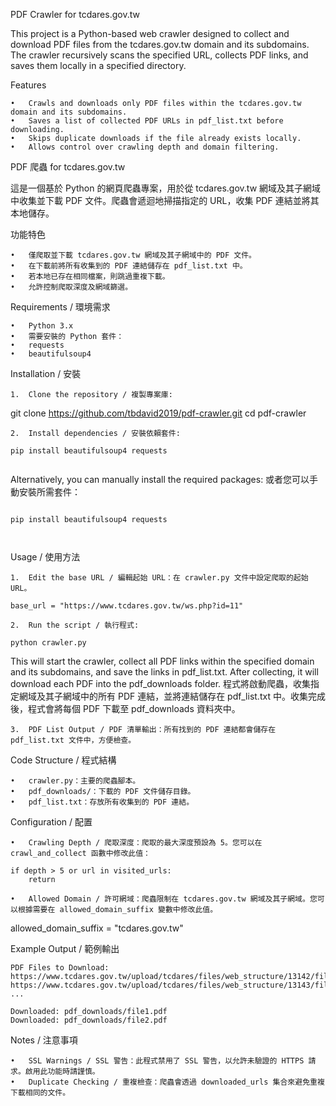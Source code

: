 
PDF Crawler for tcdares.gov.tw

This project is a Python-based web crawler designed to collect and download PDF files from the tcdares.gov.tw domain and its subdomains. The crawler recursively scans the specified URL, collects PDF links, and saves them locally in a specified directory.

Features

	•	Crawls and downloads only PDF files within the tcdares.gov.tw domain and its subdomains.
	•	Saves a list of collected PDF URLs in pdf_list.txt before downloading.
	•	Skips duplicate downloads if the file already exists locally.
	•	Allows control over crawling depth and domain filtering.

PDF 爬蟲 for tcdares.gov.tw

這是一個基於 Python 的網頁爬蟲專案，用於從 tcdares.gov.tw 網域及其子網域中收集並下載 PDF 文件。爬蟲會遞迴地掃描指定的 URL，收集 PDF 連結並將其本地儲存。

功能特色

	•	僅爬取並下載 tcdares.gov.tw 網域及其子網域中的 PDF 文件。
	•	在下載前將所有收集到的 PDF 連結儲存在 pdf_list.txt 中。
	•	若本地已存在相同檔案，則跳過重複下載。
	•	允許控制爬取深度及網域篩選。

Requirements / 環境需求

	•	Python 3.x
	•	需要安裝的 Python 套件：
	•	requests
	•	beautifulsoup4

Installation / 安裝

	1.	Clone the repository / 複製專案庫:

git clone https://github.com/tbdavid2019/pdf-crawler.git
cd pdf-crawler


	2.	Install dependencies / 安裝依賴套件:
```
pip install beautifulsoup4 requests


```
Alternatively, you can manually install the required packages:
或者您可以手動安裝所需套件：
```

pip install beautifulsoup4 requests

  

```

Usage / 使用方法

	1.	Edit the base URL / 編輯起始 URL：在 crawler.py 文件中設定爬取的起始 URL。
```
base_url = "https://www.tcdares.gov.tw/ws.php?id=11"
```

	2.	Run the script / 執行程式:
```
python crawler.py
```
This will start the crawler, collect all PDF links within the specified domain and its subdomains, and save the links in pdf_list.txt. After collecting, it will download each PDF into the pdf_downloads folder.
程式將啟動爬蟲，收集指定網域及其子網域中的所有 PDF 連結，並將連結儲存在 pdf_list.txt 中。收集完成後，程式會將每個 PDF 下載至 pdf_downloads 資料夾中。

	3.	PDF List Output / PDF 清單輸出：所有找到的 PDF 連結都會儲存在 pdf_list.txt 文件中，方便檢查。

Code Structure / 程式結構

	•	crawler.py：主要的爬蟲腳本。
	•	pdf_downloads/：下載的 PDF 文件儲存目錄。
	•	pdf_list.txt：存放所有收集到的 PDF 連結。

Configuration / 配置

	•	Crawling Depth / 爬取深度：爬取的最大深度預設為 5。您可以在 crawl_and_collect 函數中修改此值：
```
if depth > 5 or url in visited_urls:
    return
```

	•	Allowed Domain / 許可網域：爬蟲限制在 tcdares.gov.tw 網域及其子網域。您可以根據需要在 allowed_domain_suffix 變數中修改此值。

allowed_domain_suffix = "tcdares.gov.tw"



Example Output / 範例輸出

```
PDF Files to Download:
https://www.tcdares.gov.tw/upload/tcdares/files/web_structure/13142/file1.pdf
https://www.tcdares.gov.tw/upload/tcdares/files/web_structure/13143/file2.pdf
...

Downloaded: pdf_downloads/file1.pdf
Downloaded: pdf_downloads/file2.pdf
```

Notes / 注意事項

	•	SSL Warnings / SSL 警告：此程式禁用了 SSL 警告，以允許未驗證的 HTTPS 請求。啟用此功能時請謹慎。
	•	Duplicate Checking / 重複檢查：爬蟲會透過 downloaded_urls 集合來避免重複下載相同的文件。

